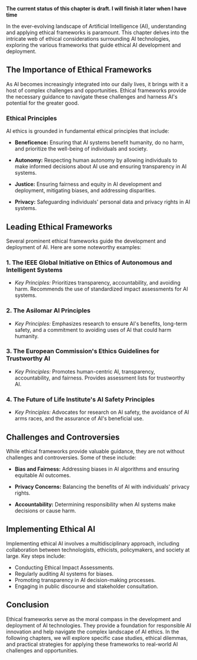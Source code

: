 **The current status of this chapter is draft. I will finish it later when I have time**

In the ever-evolving landscape of Artificial Intelligence (AI), understanding and applying ethical frameworks is paramount. This chapter delves into the intricate web of ethical considerations surrounding AI technologies, exploring the various frameworks that guide ethical AI development and deployment.

The Importance of Ethical Frameworks
------------------------------------

As AI becomes increasingly integrated into our daily lives, it brings with it a host of complex challenges and opportunities. Ethical frameworks provide the necessary guidance to navigate these challenges and harness AI's potential for the greater good.

### Ethical Principles

AI ethics is grounded in fundamental ethical principles that include:

* **Beneficence:** Ensuring that AI systems benefit humanity, do no harm, and prioritize the well-being of individuals and society.

* **Autonomy:** Respecting human autonomy by allowing individuals to make informed decisions about AI use and ensuring transparency in AI systems.

* **Justice:** Ensuring fairness and equity in AI development and deployment, mitigating biases, and addressing disparities.

* **Privacy:** Safeguarding individuals' personal data and privacy rights in AI systems.

Leading Ethical Frameworks
--------------------------

Several prominent ethical frameworks guide the development and deployment of AI. Here are some noteworthy examples:

### 1. **The IEEE Global Initiative on Ethics of Autonomous and Intelligent Systems**

* *Key Principles:* Prioritizes transparency, accountability, and avoiding harm. Recommends the use of standardized impact assessments for AI systems.

### 2. **The Asilomar AI Principles**

* *Key Principles:* Emphasizes research to ensure AI's benefits, long-term safety, and a commitment to avoiding uses of AI that could harm humanity.

### 3. **The European Commission's Ethics Guidelines for Trustworthy AI**

* *Key Principles:* Promotes human-centric AI, transparency, accountability, and fairness. Provides assessment lists for trustworthy AI.

### 4. **The Future of Life Institute's AI Safety Principles**

* *Key Principles:* Advocates for research on AI safety, the avoidance of AI arms races, and the assurance of AI's beneficial use.

Challenges and Controversies
----------------------------

While ethical frameworks provide valuable guidance, they are not without challenges and controversies. Some of these include:

* **Bias and Fairness:** Addressing biases in AI algorithms and ensuring equitable AI outcomes.

* **Privacy Concerns:** Balancing the benefits of AI with individuals' privacy rights.

* **Accountability:** Determining responsibility when AI systems make decisions or cause harm.

Implementing Ethical AI
-----------------------

Implementing ethical AI involves a multidisciplinary approach, including collaboration between technologists, ethicists, policymakers, and society at large. Key steps include:

* Conducting Ethical Impact Assessments.
* Regularly auditing AI systems for biases.
* Promoting transparency in AI decision-making processes.
* Engaging in public discourse and stakeholder consultation.

Conclusion
----------

Ethical frameworks serve as the moral compass in the development and deployment of AI technologies. They provide a foundation for responsible AI innovation and help navigate the complex landscape of AI ethics. In the following chapters, we will explore specific case studies, ethical dilemmas, and practical strategies for applying these frameworks to real-world AI challenges and opportunities.
